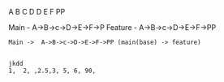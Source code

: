 A
B
C
D
D
E
F
PP


Main - A->B->c->D->E->F->P
Feature - A->B->c->D->E->F->PP
```
Main ->  A->B->c->D->E->F->PP (main(base) -> feature)


jkdd
1,  2, ,2.5,3, 5, 6, 90,
